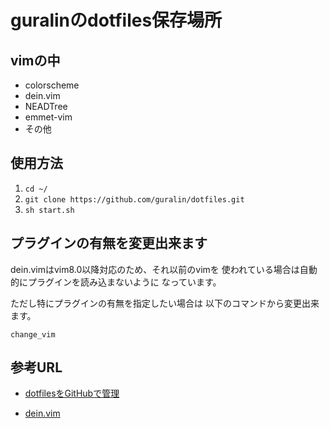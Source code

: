 # guralinのdotfiles保存場所


## vimの中

- colorscheme
- dein.vim
- NEADTree
- emmet-vim
- その他

## 使用方法

1. `cd ~/`
1. `git clone https://github.com/guralin/dotfiles.git`
1. `sh start.sh`

## プラグインの有無を変更出来ます

dein.vimはvim8.0以降対応のため、それ以前のvimを
使われている場合は自動的にプラグインを読み込まないように
なっています。

ただし特にプラグインの有無を指定したい場合は
以下のコマンドから変更出来ます。

`change_vim`

## 参考URL

- [dotfilesをGitHubで管理](https://qiita.com/okamos/items/7f5461814e8ed8916870)

- [dein.vim](https://github.com/Shougo/dein.vim)
